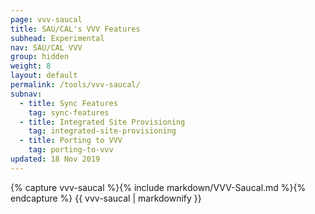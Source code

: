 ```yaml
---
page: vvv-saucal
title: SAU/CAL's VVV Features
subhead: Experimental
nav: SAU/CAL VVV
group: hidden
weight: 8
layout: default
permalink: /tools/vvv-saucal/
subnav:
  - title: Sync Features
    tag: sync-features
  - title: Integrated Site Provisioning
    tag: integrated-site-provisioning
  - title: Porting to VVV
    tag: porting-to-vvv
updated: 18 Nov 2019
---
```


<div class="docs-section">
		{% capture vvv-saucal %}{% include markdown/VVV-Saucal.md %}{% endcapture %}
		{{ vvv-saucal | markdownify }}
</div>